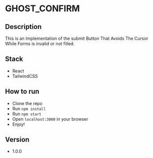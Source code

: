 # GHOST_CONFIRM
## Description
This is an Implementation of the submit Button That Avoids The Cursor While Forms
is invalid or not filled.
## Stack
- React 
- TailwindCSS
## How to run
- Clone the repo
- Run `npm install`
- Run `npm start`
- Open `localhost:3000` in your browser
- Enjoy!
## Version
- 1.0.0

